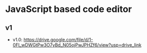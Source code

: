 # JavaScript based code editor

## v1

* v1.0: https://drive.google.com/file/d/1-0Fl_wDWGtPw3O7yBd_N05ojPwJPHZf6/view?usp=drive_link

